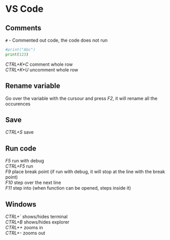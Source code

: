 # VS Code 

## Comments
`#` - Commented out code, the code does not run
```py
#print("Abc")
print(123)
```
_CTRL+K+C_ comment whole row</br>
_CTRL+K+U_ uncomment whole row

## Rename variable
Go over the variable with the cursour and press _F2_, it will rename all the occurences

## Save

_CTRL+S_ save

## Run code
_F5_ run with debug</br>
_CTRL+F5_ run</br>
_F9_ place break point (if run with debug, it will stop at the line with the break point)</br>
_F10_ step over the next line</br>
_F11_ step into (when function can be opened, steps inside it)
## Windows 
_CTRL+`_ shows/hides terminal</br>
_CTRL+B_ shows/hides explorer</br>
_CTRL++_ zooms in</br>
_CTRL+-_ zooms out


<!--
05_if\e01_car.md
placeOfDriving = int(input("You are driving in\n1- residential area\n2- outside of residential area\n3- highway\n"))
speed = int(input("Give me your speed in km/h: "))

placeAndSpeed = {1:[30,50,55], 2:[60,90,99], 3:[80,130,139]}[placeOfDriving]
if(0<=speed<=placeAndSpeed[0]):
    print("you are too slow")
elif(placeAndSpeed[0]<=speed<=placeAndSpeed[1]):
    print("you're driving optimal")
elif(placeAndSpeed[1]<=speed<=placeAndSpeed[2]):
    print("you are driving too fast")
else:
    print("you will get a ticket")
-->
